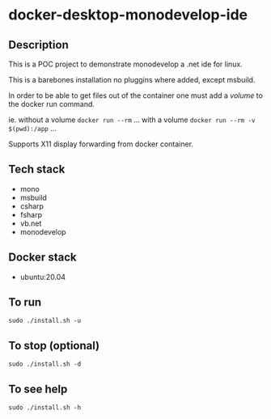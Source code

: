 # docker-desktop-monodevelop-ide

## Description
This is a POC project to demonstrate monodevelop a .net ide for linux.

This is a barebones installation no pluggins where added, except msbuild.

In order to be able to get files out of the container one must add a *volume* to the docker run command.

ie.
without a volume
`docker run --rm` ...
with a volume
`docker run --rm -v $(pwd):/app` ...

Supports X11 display forwarding from docker container.

## Tech stack
- mono
- msbuild
- csharp
- fsharp
- vb.net
- monodevelop

## Docker stack
- ubuntu:20.04

## To run
`sudo ./install.sh -u`

## To stop (optional)
`sudo ./install.sh -d`

## To see help
`sudo ./install.sh -h`
